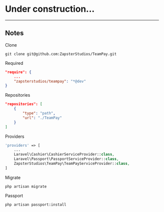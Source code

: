 # Under construction...
---

## Notes
Clone
```
git clone git@github.com:ZapsterStudios/TeamPay.git
```

Required
```json
"require": {
    ...
    "zapsterstudios/teampay": "*@dev"
}
```

Repositories
```json
"repositories": [
    {
        "type": "path",
        "url": "./TeamPay"
    }
]
```

Providers
```php
'providers' => [
    ...
    Laravel\Cashier\CashierServiceProvider::class,
    Laravel\Passport\PassportServiceProvider::class,
    ZapsterStudios\TeamPay\TeamPayServiceProvider::class,
]
```

Migrate
```
php artisan migrate
```

Passport
```
php artisan passport:install
```
